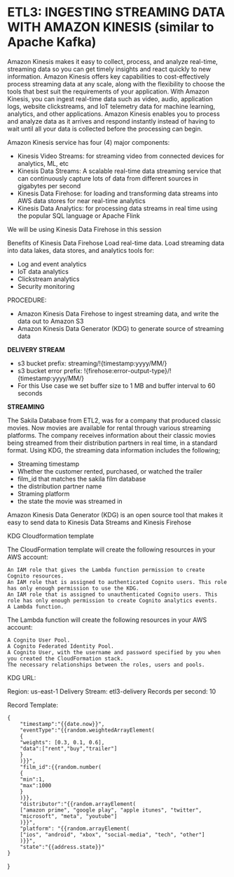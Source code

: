# ETL3: INGESTING STREAMING DATA WITH AMAZON KINESIS (similar to Apache Kafka)

Amazon Kinesis makes it easy to collect, process, and analyze real-time, streaming data so you can get timely insights and react quickly to new information. Amazon Kinesis offers key capabilities to cost-effectively process streaming data at any scale, along with the flexibility to choose the tools that best suit the requirements of your application. With Amazon Kinesis, you can ingest real-time data such as video, audio, application logs, website clickstreams, and IoT telemetry data for machine learning, analytics, and other applications. Amazon Kinesis enables you to process and analyze data as it arrives and respond instantly instead of having to wait until all your data is collected before the processing can begin.

Amazon Kinesis service has four (4) major components:
- Kinesis Video Streams: for streaming video from connected devices for analytics, ML, etc
- Kinesis Data Streams: A scalable real-time data streaming service that can continuously capture lots of data from different sources in gigabytes per second
- Kinesis Data Firehose: for loading and transforming data streams into AWS data stores for near real-time analytics
- Kinesis Data Analytics: for processing data streams in real time using the popular SQL language or Apache Flink

We will be using Kinesis Data Firehose in this session

Benefits of Kinesis Data Firehose
Load real-time data. Load streaming data into data lakes, data stores, and analytics tools for:
- Log and event analytics
- IoT data analytics
- Clickstream analytics
- Security monitoring

PROCEDURE:
- Amazon Kinesis Data Firehose to ingest streaming data, and write the data out to Amazon S3
- Amazon Kinesis Data Generator (KDG) to generate source of streaming data

**DELIVERY STREAM**

- s3 bucket prefix: streaming/!{timestamp:yyyy/MM/}
- s3 bucket error prefix: !{firehose:error-output-type}/!{timestamp:yyyy/MM/}
- For this Use case we set buffer size to 1 MB and buffer interval to 60 seconds

**STREAMING**

The Sakila Database from ETL2, was for a company that produced classic movies.
Now movies are available for rental through various streaming platforms.
The company receives information about their classic movies being streamed from their distribution partners in real time,
in a standard format. Using KDG, the streaming data information includes the following;

- Streaming timestamp
- Whether the customer rented, purchased, or watched the trailer
- film_id that matches the sakila film database
- the distribution partner name
- Straming platform
- the state the movie was streamed in

Amazon Kinesis Data Generator (KDG) is an open source tool that makes it easy to send data to Kinesis Data Streams and Kinesis Firehose

KDG Cloudformation template

 The CloudFormation template will create the following resources in your AWS account:

    An IAM role that gives the Lambda function permission to create Cognito resources.
    An IAM role that is assigned to authenticated Cognito users. This role has only enough permission to use the KDG.
    An IAM role that is assigned to unauthenticated Cognito users. This role has only enough permission to create Cognito analytics events.
    A Lambda function.

The Lambda function will create the following resources in your AWS account:

    A Cognito User Pool.
    A Cognito Federated Identity Pool.
    A Cognito User, with the username and password specified by you when you created the CloudFormation stack.
    The necessary relationships between the roles, users and pools.

KDG URL: <my-url>

Region: us-east-1
Delivery Stream: etl3-delivery
Records per second: 10

Record Template:
```
{
	"timestamp":"{{date.now}}",
	"eventType":"{{random.weightedArrayElement(
	{
	"weights": [0.3, 0.1, 0.6],
	"data":["rent","buy","trailer"]
	}
	)}}",
	"film_id":{{random.number(
	{
	"min":1,
	"max":1000
	}	
	)}},
	"distributor":"{{random.arrayElement(
	["amazon prime", "google play", "apple itunes", "twitter",
	"microsoft", "meta", "youtube"]
	)}}",
	"platform": "{{random.arrayElement(
	["ios", "android", "xbox", "social-media", "tech", "other"]
	)}}",
	"state":"{{address.state}}"
}
```
}

